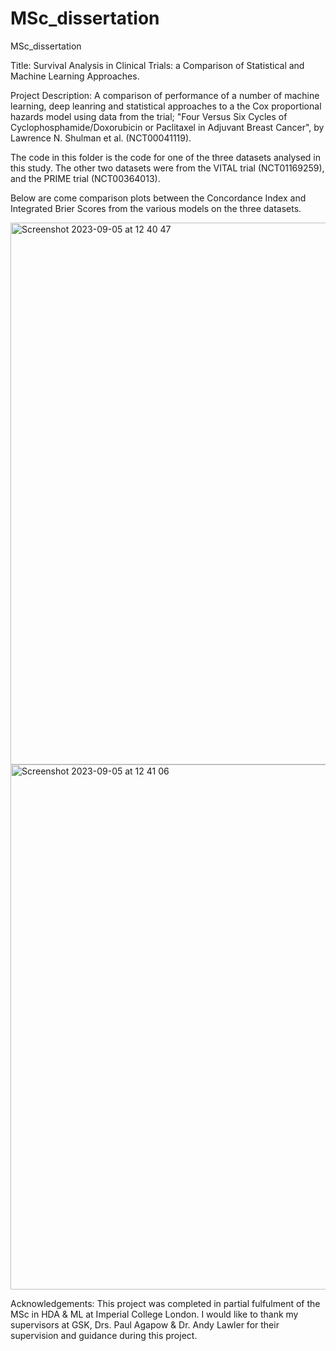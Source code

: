 # MSc_dissertation
MSc_dissertation 

Title: Survival Analysis in Clinical Trials: a Comparison of Statistical and Machine Learning Approaches.

Project Description: A comparison of performance of a number of machine learning, deep leanring and statistical approaches to a the Cox proportional hazards model using data from the trial; "Four Versus Six Cycles of Cyclophosphamide/Doxorubicin or Paclitaxel in Adjuvant Breast Cancer", by Lawrence N. Shulman et al. (NCT00041119).

The code in this folder is the code for one of the three datasets analysed in this study. The other two datasets were from the VITAL trial (NCT01169259), and the PRIME trial (NCT00364013).

Below are come comparison plots between the Concordance Index and Integrated Brier Scores from the various models on the three datasets. 

<img width="867" alt="Screenshot 2023-09-05 at 12 40 47" src="https://github.com/sjquill/MSc_diss/assets/117669752/60e6afdd-b35b-422e-8574-cf799198994a">

<img width="840" alt="Screenshot 2023-09-05 at 12 41 06" src="https://github.com/sjquill/MSc_diss/assets/117669752/17e7c4b4-76f1-47fb-9fbe-694fbb7a1569">


Acknowledgements: This project was completed in partial fulfulment of the MSc in HDA & ML at Imperial College London. I would like to thank my supervisors at GSK, Drs. Paul Agapow & Dr. Andy Lawler for their supervision and guidance during this project. 
